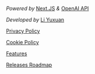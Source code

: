 _Powered by_ [Next.JS](https://beta.nextjs.org/docs/getting-started) _&_ [OpenAI API](https://openai.com/api/)

_Developed by_ [Li Yuxuan](https://xmliszt.github.io/)

[Privacy Policy](/privacy)

[Cookie Policy](/cookie-policy)

[Features](/whatsnew)

[Releases Roadmap](/roadmap)
